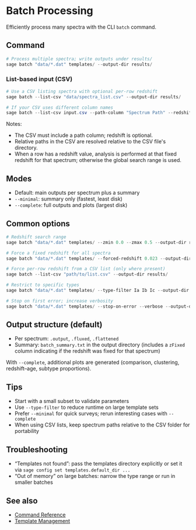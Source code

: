 # Batch Processing

Efficiently process many spectra with the CLI `batch` command.

## Command

```powershell
# Process multiple spectra; write outputs under results/
sage batch "data/*.dat" templates/ --output-dir results/
```

### List-based input (CSV)

```powershell
# Use a CSV listing spectra with optional per-row redshift
sage batch --list-csv "data/spectra_list.csv" --output-dir results/

# If your CSV uses different column names
sage batch --list-csv input.csv --path-column "Spectrum Path" --redshift-column "Host Redshift" --output-dir results/
```

Notes:
- The CSV must include a path column; redshift is optional.
- Relative paths in the CSV are resolved relative to the CSV file's directory.
- When a row has a redshift value, analysis is performed at that fixed redshift for that spectrum; otherwise the global search range is used.

## Modes

- Default: main outputs per spectrum plus a summary
- `--minimal`: summary only (fastest, least disk)
- `--complete`: full outputs and plots (largest disk)

## Common options

```powershell
# Redshift search range
sage batch "data/*.dat" templates/ --zmin 0.0 --zmax 0.5 --output-dir results/

# Force a fixed redshift for all spectra
sage batch "data/*.dat" templates/ --forced-redshift 0.023 --output-dir results/

# Force per-row redshift from a CSV list (only where present)
sage batch --list-csv "path/to/list.csv" --output-dir results/

# Restrict to specific types
sage batch "data/*.dat" templates/ --type-filter Ia Ib Ic --output-dir results/

# Stop on first error; increase verbosity
sage batch "data/*.dat" templates/ --stop-on-error --verbose --output-dir results/
```

## Output structure (default)

- Per spectrum: `.output`, `.fluxed`, `.flattened`
- Summary: `batch_summary.txt` in the output directory (includes a `zFixed` column indicating if the redshift was fixed for that spectrum)

With `--complete`, additional plots are generated (comparison, clustering, redshift–age, subtype proportions).

## Tips

- Start with a small subset to validate parameters
- Use `--type-filter` to reduce runtime on large template sets
- Prefer `--minimal` for quick surveys; rerun interesting cases with `--complete`
 - When using CSV lists, keep spectrum paths relative to the CSV folder for portability

## Troubleshooting

- “Templates not found”: pass the templates directory explicitly or set it via `sage config set templates.default_dir ...`
- “Out of memory” on large batches: narrow the type range or run in smaller batches

## See also

- [Command Reference](command-reference.md)
- [Template Management](../gui/templates-manager.md)

